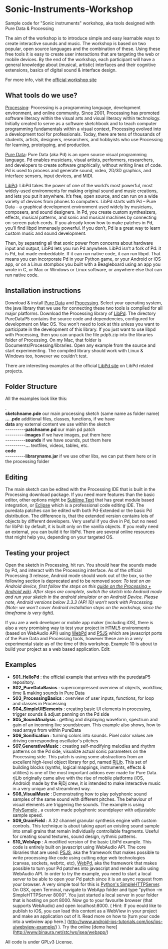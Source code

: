 # Sonic-Instruments-Workshop
Sample code for "Sonic instruments" workshop, aka tools designed with Pure Data &amp; Processing

The aim of the workshop is to introduce simple and easy learnable ways to create interactive sounds and music. The workshop is based on two popular, open source languages and the combination of these. Using these free tools it is easy to create user interactions that are targeting the web or mobile devices. By the end of the workshop, each participant will have a general knowledge about (musical, artistic) interfaces and their cognitive extensions, basics of digital sound & interface design.

For more info, visit the [official workshop site](http://www.binaura.net/stc/ws/isea/)

## What tools do we use?

[Processing](https://processing.org/): Processing is a programming language, development environment, and online community. Since 2001, Processing has promoted software literacy within the visual arts and visual literacy within technology. Initially created to serve as a software sketchbook and to teach computer programming fundamentals within a visual context, Processing evolved into a development tool for professionals. Today, there are tens of thousands of students, artists, designers, researchers, and hobbyists who use Processing for learning, prototyping, and production.

[Pure Data](http://puredata.info/): Pure Data (aka Pd) is an open source visual programming language. Pd enables musicians, visual artists, performers, researchers, and developers to create software graphically, without writing lines of code. Pd is used to process and generate sound, video, 2D/3D graphics, and interface sensors, input devices, and MIDI.

[LibPd](http://www.libpd.cc): LibPd takes the power of one of the world’s most powerful, most widely-used environments for making original sound and music creations, and lets you put it anywhere. It’s free, open source, and can run on a wide variety of devices from phones to computers. LibPd starts with Pd – Pure Data – a graphical development environment used widely by musicians, composers, and sound designers. In Pd, you create custom synthesizers, effects, musical patterns, and sonic and musical machines by connecting on-screen patch cords. If you already know how to make patches in Pd, you’ll find libpd immensely powerful. If you don’t, Pd is a great way to learn custom music and sound development.

Then, by separating all that sonic power from concerns about hardware input and output, LibPd lets you run Pd anywhere. LibPd isn’t a fork of Pd: it is Pd, but made embeddable. If it can run native code, it can run libpd. That means you can incorporate Pd in your Python game, or your Android or iOS app, or on a Linux stompbox you built with a Beagleboard using an app you wrote in C, or Mac or Windows or Linux software, or anywhere else that can run native code.


## Installation instructions

Download & install [Pure Data](http://puredata.info/downloads) and [Processing](https://processing.org/download/). Select your operating system, the java library that we use for connecting these two tools is compiled for all major platforms. Download the Processing library of [LibPd](https://github.com/libpd/puredatap5/). The directory PureDataP5 contains the source code and dependencies, configured
for development on Mac OS. You won't need to look at this unless you want to participate in the development of this library. If you just want to use libpd with Processing, then you can unpack the file
pdp5.zip into the libraries folder of Processing. On my Mac, that folder is Documents/Processing/libraries. Open any example from the source and start experimenting. The compiled library should work with Linux & Windows too, however we couldn't test.

There are interesting examples at the official [LibPd site](http://www.libpd.cc) on LibPd related projects.


## Folder Structure

All the examples look like this:

.     
**sketchname.pde** our main processing sketch (same name as folder name)     
**... .pde** additional files, classes, functions, if we have     
**data** any external content we use within the sketch     
----------**patchname.pd** our main pd patch     
----------**images** if we have images, put them here     
----------**sounds** if we have sounds, put them here     
----------**...** textfiles, videos, tables, etc.     
**code**    
----------**libraryname.jar** if we use other libs, we can put them here or in the processing folder     


## Editing

The main sketch can be edited with the Processing IDE that is built in the Processing download package. If you need more features than the basic editor,  other options might be [Sublime Text](http://www.sublimetext.com/) that has great module based integration, or [Eclipse](https://eclipse.org/) which is a professional code editing IDE. The puredata patches can be edited with both Pd-Extended or the basic Pd distribution. The difference is, that the extended version contains lots of objects by different developers. Very useful if you dive in Pd, but no need for libPd: by default, it is built only on the vanilla objects. If you really need an external, you can build it for libPd. There are several online resources that might help you, depending on your targeted OS. 

## Testing your project

Open the sketch in Processing, hit run. You should hear the sounds made by Pd, and interact with the Processing interface. As of the official Processing 3 release, Android mode should work out of the box, so the following section is deprecated and to be removed soon: *To test on an Android device, first follow the steps on this [guide on the Processing + Android wiki](https://github.com/processing/processing-android/wiki). After steps are complete, switch the sketch into Android mode and run your sketch in the android simulator or an Android Device. Please note, Android versions below 2.3.3 (API 10) won't work with Processing. (Note: we won't cover Android installation steps on the workshop, since the timeframe is very tight).* 

If you are a web developer or mobile app maker (including iOS), there is also a very promising way to test your project in HTML5 environments (based on WebAudio API) using [WebPd](https://github.com/sebpiq/WebPd) and [P5JS](http://p5js.org/) which are javascript ports of the Pure Data and Processing tools, however these are in a very experimental state as of the time of this workshop. Example 10 is about to build your project as a web based application. Edit: 

## Examples

- **S01_HelloPd** : the official example that arrives with the puredataP5 repository.
- **S02_PureDataBasics** : supercompressed overview of objects, workflow, time & making sounds in Pure Data 
- **S03_ProcessingBasics** : overview of user inputs, functions, for loop and classes in Processing
- **S04_SimpleUIElements** : creating basic UI elements in processing, trigger sounds & adjust panning on the Pd side
- **S05_SoundAnalysis** : getting and displaying waveform, spectrum and gain of an incoming live soundstream. This example also shows, how to read arrays from within PureData
- **S06_Sonification** : turning colors into sounds. Pixel color values are driving corresponding oscillator's pitches 
- **S07_GenerativeMusic** : creating self-modifying melodies and rhythm patterns on the Pd side, visualize actual sonic parameters on the Processing side. This patch is using some abstractions from an excellent high-level object library for pd, named [RjLib](https://github.com/rjdj/rjlib). This set of building blocks (synths, logical mappings, instruments, effects & utilities) is one of the most important addons ever made for Pure Data. rjLib originally came alive with the rise of mobile platforms (iOS, Android) made by the RjDj crew, it is intended to make interactive music in a very unique and streamlined way. 
- **S08_VisualMusic** : Demonstrating how to play polyphonic sound samples of the same sound 
with different pitches. The behaviour of visual elements are triggering the sounds. The example is using [PolySample](https://github.com/stc/polySample) , a custom made polyphonic soundplayer with adjustable sample speed. 
- **S09_GrainField** : A 32 channel granular synthesis engine with custom controls. This technique is about taking apart an existing sound sample into small grains that remain individually controllable fragments. Useful for creating sound textures, sound design, rythmic patterns.
- **S10_WebApp** : A modified version of the basic LibPd example. This code is entirely built on javascript using WebAudio API. The core libraries that are used: [P5JS](http://p5js.org/), aka the framework that makes possible to write processing-like code using cutting edge web technologies (canvas, sockets, webrtc, etc), [WebPd](https://github.com/sebpiq/WebPd), aka the framework that makes possible to turn your Pd patches into javascript and render audio using WebAudio API. In order to try the example, you need to start a local server to be able to open your Pd patch since it is an async request from your browser. A very simple tool for this is [Python's SimpleHTTPServer](http://www.pythonforbeginners.com/modules-in-python/how-to-use-simplehttpserver/). On OSX, open Terminal, navigate to WebApp folder and type "python -m SimpleHTTPServer 8000". You just started a local server in your folder that is hosting on port 8000. Now go to your favourite browser (that supports WebAudio) and open localhost:8000. ( Hint: If you eould like to publish to iOS, you can load this content as a WebView in your project and make an application out of it. Read more on how to [turn your code into a webview app here.] (http://www.android-ios-tutorials.com/ios/ios-uiwebview-example/) ). Try the online [demo here] (http://www.binaura.net/stc/ws/isea/webapp/)


All code is under GPLv3 License.
